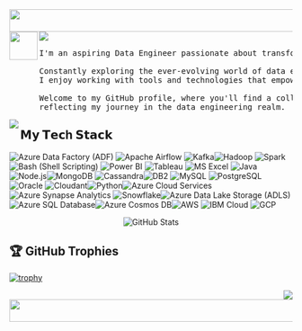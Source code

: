 

<img src="https://www.htmlcsscolor.com/preview/gallery/00FFF8.png" align="center" width="5000" height="40"/>
<img src="https://readme-typing-svg.demolab.com?font=Inconsolata&weight=500&size=70&duration=4000&pause=300&color=00F8FF&center=true&vCenter=true&multiline=true&repeat=false&random=false&width=1300&height=140&lines=Hi+,+I'm+Munna;" />
<img src="https://www.codedex.io/images/unlockableItems/ai-bot-sprite.png" align="left" width="50px" height="50px"/>
<pre>
I'm an aspiring Data Engineer passionate about transforming data into valuable insights. <br>
Constantly exploring the ever-evolving world of data engineering, <br>I enjoy working with tools and technologies that empower organizations to make data-driven decisions.<br>
Welcome to my GitHub profile, where you'll find a collection of projects and contributions <br>reflecting my journey in the data engineering realm.
</pre>


<img src="https://media.tenor.com/Lfz-Om_RD9EAAAAi/rj-bt21.gif" align="left" width="" height=""/>

## 𝗠𝘆 𝗧𝗲𝗰h 𝗦𝘁𝗮𝗰𝗸

![Azure Data Factory (ADF)](https://img.shields.io/badge/-Azure%20Data%20Factory-0078D4?style=flat-square&logo=microsoft-azure&logoColor=white) ![Apache Airflow](https://img.shields.io/badge/-Apache%20Airflow-007A88?style=flat-square&logo=apache-airflow&logoColor=white) ![Kafka](https://img.shields.io/badge/-Kafka-231F20?style=flat-square&logo=apache-kafka&logoColor=white)![Hadoop](https://img.shields.io/badge/-Hadoop-327EBC?style=flat-square&logo=apache-hadoop&logoColor=white) ![Spark](https://img.shields.io/badge/-Spark-E25A1C?style=flat-square&logo=apache-spark&logoColor=white) ![Bash (Shell Scripting)](https://img.shields.io/badge/-Bash-4EAA25?style=flat-square&logo=gnu-bash&logoColor=white) ![Power BI](https://img.shields.io/badge/-Power%20BI-F2C811?style=flat-square&logo=power-bi&logoColor=black) ![Tableau](https://img.shields.io/badge/-Tableau-E97627?style=flat-square&logo=tableau&logoColor=white) ![MS Excel](https://img.shields.io/badge/-MS%20Excel-217346?style=flat-square&logo=microsoft-excel&logoColor=white) ![Java](https://img.shields.io/badge/-Java-007396?style=flat-square&logo=java&logoColor=white) ![Node.js](https://img.shields.io/badge/-Node.js-339933?style=flat-square&logo=node-dot-js&logoColor=white)![MongoDB](https://img.shields.io/badge/-MongoDB-47A248?style=flat-square&logo=mongodb&logoColor=white) ![Cassandra](https://img.shields.io/badge/-Cassandra-1287B1?style=flat-square&logo=apache-cassandra&logoColor=white)![DB2](https://img.shields.io/badge/-DB2-4EAA25?style=flat-square&logo=ibm&logoColor=white) ![MySQL](https://img.shields.io/badge/-MySQL-4479A1?style=flat-square&logo=mysql&logoColor=white) ![PostgreSQL](https://img.shields.io/badge/-PostgreSQL-336791?style=flat-square&logo=postgresql&logoColor=white) ![Oracle](https://img.shields.io/badge/-Oracle-F80000?style=flat-square&logo=oracle&logoColor=white) ![Cloudant](https://img.shields.io/badge/-Cloudant-44337A?style=flat-square&logo=apache-couchdb&logoColor=white)![Python](https://img.shields.io/badge/-Python-3776AB?style=flat-square&logo=python&logoColor=white)![Azure Cloud Services](https://img.shields.io/badge/-Azure-0089D6?style=flat-square&logo=microsoft-azure&logoColor=white)![Azure Synapse Analytics](https://img.shields.io/badge/-Azure%20Synapse%20Analytics-0078D4?style=flat-square&logo=microsoft-azure&logoColor=white) ![Snowflake](https://img.shields.io/badge/-Snowflake-2586BD?style=flat-square&logo=snowflake&logoColor=white)![Azure Data Lake Storage (ADLS)](https://img.shields.io/badge/-Azure%20Data%20Lake%20Storage-0085D1?style=flat-square&logo=microsoft-azure&logoColor=white)![Azure SQL Database](https://img.shields.io/badge/-Azure%20SQL%20Database-CC2927?style=flat-square&logo=microsoft-azure&logoColor=white)![Azure Cosmos DB](https://img.shields.io/badge/-Azure%20Cosmos%20DB-1675AA?style=flat-square&logo=microsoft-azure&logoColor=white)![AWS](https://img.shields.io/badge/-AWS-232F3E?style=flat-square&logo=amazon-aws&logoColor=white) ![IBM Cloud](https://img.shields.io/badge/-IBM%20Cloud-054ADA?style=flat-square&logo=ibm&logoColor=white) ![GCP](https://img.shields.io/badge/-GCP-4285F4?style=flat-square&logo=google-cloud&logoColor=white)


<p align="center">
  <img src="https://github-readme-stats.vercel.app/api?username=munna710&show_icons=true&theme=radical" alt="GitHub Stats">
</p>

## 🏆 GitHub Trophies

[![trophy](https://github-profile-trophy.vercel.app/?username=munna710&theme=darkhub)](https://github.com/ryo-ma/github-profile-trophy)

<img src="https://media.tenor.com/hn7acZyQc0sAAAAi/bt21.gif" align="right" width="" height=""/>

<img src="https://www.htmlcsscolor.com/preview/gallery/00FFF8.png" align="center" width="5000" height="40"/>




